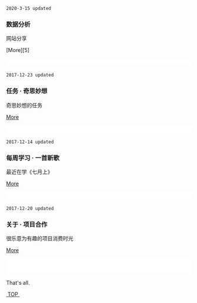 

`2020-3-15 updated`

### 数据分析
网站分享

[More][5]  

![bg][image-1]

 `2017-12-23 updated`

### 任务 · 奇思妙想
奇思妙想的任务

[More][1]  

![bg][image-1]

 `2017-12-14 updated`

### 每周学习 · 一首新歌
最近在学《七月上》

[More][2]  

![bg][image-2]

`2017-12-20 updated`
### 关于 · 项目合作
很乐意为有趣的项目消费时光

[More][3]

![bg][image-3]



That's all.



[ TOP ][4]




[1]:	project
[2]:	music
[3]:	about
[4]:	#top

[image-1]:	assets/pic/empty1.png
[image-2]:	assets/pic/empty1.png
[image-3]:	assets/pic/empty.png
